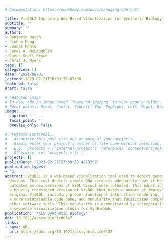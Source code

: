 ```yaml
---
# Documentation: https://wowchemy.com/docs/managing-content/

title: VisBOL2—Improving Web-Based Visualization for Synthetic Biology Designs
subtitle: ''
summary: ''
authors:
- Benjamin Hatch
- Linhao Meng
- Jeanet Mante
- James A. McLaughlin
- James Scott-Brown
- Chris J. Myers
tags: []
categories: []
date: '2021-08-01'
lastmod: 2023-02-21T16:39:58-07:00
featured: false
draft: false

# Featured image
# To use, add an image named `featured.jpg/png` to your page's folder.
# Focal points: Smart, Center, TopLeft, Top, TopRight, Left, Right, BottomLeft, Bottom, BottomRight.
image:
  caption: ''
  focal_point: ''
  preview_only: false

# Projects (optional).
#   Associate this post with one or more of your projects.
#   Simply enter your project's folder or file name without extension.
#   E.g. `projects = ["internal-project"]` references `content/project/deep-learning/index.md`.
#   Otherwise, set `projects = []`.
projects: []
publishDate: '2023-02-21T23:39:58.481375Z'
publication_types:
- '2'
abstract: VisBOL is a web-based visualization tool used to depict genetic circuit
  designs. This tool depicts simple DNA circuits adequately, but it has become increasingly
  outdated as new versions of SBOL Visual were released. This paper introduces VisBOL2,
  a heavily redesigned version of VisBOL that makes a number of improvements to the
  original VisBOL, including proper functional interaction rendering, dynamic viewing,
  a more maintainable code base, and modularity that facilitates compatibility with
  other software tools. This modularity is demonstrated by incorporating VisBOL2 into
  a sequence visualization plugin for SynBioHub.
publication: '*ACS Synthetic Biology*'
doi: 10.1021/acssynbio.1c00147
links:
- name: URL
  url: https://doi.org/10.1021/acssynbio.1c00147
---
```


